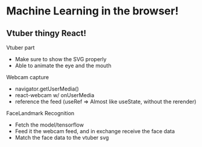 # Machine Learning in the browser!

## Vtuber thingy React!

Vtuber part
- Make sure to show the SVG properly
- Able to animate the eye and the mouth

Webcam capture
- navigator.getUserMedia()
- react-webcam w/ onUserMedia
- reference the feed (useRef => Almost like useState, without the rerender)

FaceLandmark Recognition
- Fetch the model/tensorflow
- Feed it the webcam feed, and in exchange receive the face data
- Match the face data to the vtuber svg